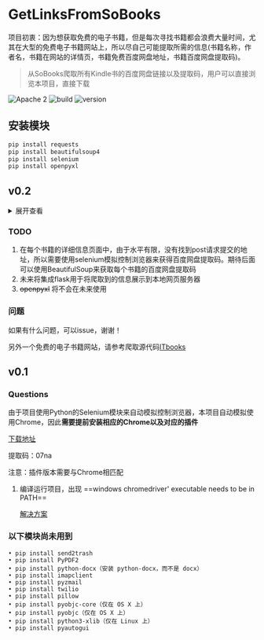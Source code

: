 # GetLinksFromSoBooks

项目初衷：因为想获取免费的电子书籍，但是每次寻找书籍都会浪费大量时间，尤其在大型的免费电子书籍网站上，所以尽自己可能提取所需的信息(书籍名称，作者名，书籍在网站的详情页，书籍免费百度网盘地址，书籍百度网盘提取码)。

> 从SoBooks爬取所有Kindle书的百度网盘链接以及提取码，用户可以直接浏览本项目，直接下载

![Apache 2](https://img.shields.io/badge/license-Apache%202-brightgreen.svg) ![build](https://img.shields.io/badge/build-passed-green.svg) ![version](https://img.shields.io/badge/Python-3.7.2-green.svg)





## 安装模块
```python
pip install requests
pip install beautifulsoup4
pip install selenium
pip install openpyxl
```

## v0.2
<details>
<summary>展开查看</summary>
<pre><code>.
├── GetLinksFromSoBooks
├── v0.1 第一版本(废弃)
│   ├── Owner: maojian,haoguanwei,linmiao
│   ├── admin
├── v0.2 第二版本(可以使用)
│   ├── crawl_tool.py  爬虫模块
│   ├── model.py 将爬取到的每个书籍看做一个model中的book对象，方便于以后扩展Flask
</code></pre>
</details>

### TODO
1. 在每个书籍的详细信息页面中，由于水平有限，没有找到post请求提交的地址，所以需要使用selenium模拟控制浏览器来获得百度网盘提取码。期待后面可以使用BeautifulSoup来获取每个书籍的百度网盘提取码
2. 未来将集成flask用于将爬取到的信息展示到本地网页服务器
3. ~~openpyxl~~ 将不会在未来使用

### 问题
如果有什么问题，可以issue，谢谢！

另外一个免费的电子书籍网站，请参考爬取源代码[ITbooks](https://github.com/sivanWu0222/CrawlITBooks/tree/master/Python%E7%88%AC%E5%8F%96ItBooks)



## v0.1
### Questions

由于项目使用Python的Selenium模块来自动模拟控制浏览器，本项目自动模拟使用Chrome，因此**需要提前安装相应的Chrome以及对应的插件**

[下载地址](https://pan.baidu.com/s/1Xerfeqzk2ScLvaE6qz5uYQ)

提取码：07na 



注意：插件版本需要与Chrome相匹配



1. 编译运行项目，出现 ==windows chromedriver' executable needs to be in PATH== 

   [解决方案](http://www.sivan.tech/2019/02/04/windows-chromedriver-executable-needs-to-be-in-PATH/)


### 以下模块尚未用到
```
• pip install send2trash
• pip install PyPDF2
• pip install python-docx（安装 python-docx，而不是 docx）
• pip install imapclient
• pip install pyzmail
• pip install twilio
• pip install pillow
• pip install pyobjc-core（仅在 OS X 上）
• pip install pyobjc（仅在 OS X 上）
• pip install python3-xlib（仅在 Linux 上）
• pip install pyautogui
```